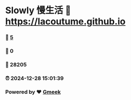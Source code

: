 # Slowly 慢生活 :link: https://lacoutume.github.io 
### :page_facing_up: [5](https://lacoutume.github.io/tag.html) 
### :speech_balloon: 0 
### :hibiscus: 28205 
### :alarm_clock: 2024-12-28 15:01:39 
### Powered by :heart: [Gmeek](https://github.com/Meekdai/Gmeek)
